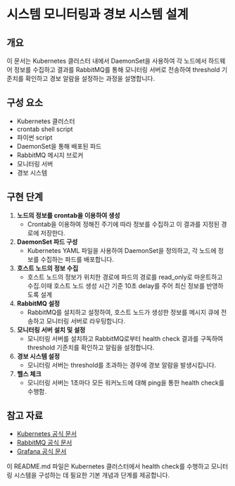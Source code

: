 # 시스템 모니터링과 경보 시스템 설계

## 개요
이 문서는 Kubernetes 클러스터 내에서 DaemonSet을 사용하여 각 노드에서 하드웨어 정보를 수집하고 결과를 RabbitMQ를 통해 모니터링 서버로 전송하여 threshold 기준치를 확인하고 경보 알람을 설정하는 과정을 설명합니다.

## 구성 요소
- Kubernetes 클러스터
- crontab shell script
- 파이썬 script
- DaemonSet을 통해 배포된 파드
- RabbitMQ 메시지 브로커
- 모니터링 서버
- 경보 시스템

## 구현 단계
1. **노드의 정보를 crontab을 이용하여 생성**
   - Crontab을 이용하여 정해진 주기에 따라 정보를 수집하고 이 결과를 지정된 경로에 저장한다.
2. **DaemonSet 파드 구성**
   - Kubernetes YAML 파일을 사용하여 DaemonSet을 정의하고, 각 노드에 정보를 수집하는 파드를 배포합니다.
3. **호스트 노드의 정보 수집**
    - 호스트 노드의 정보가 위치한 경로에 파드의 경로를 read_only로 마운트하고 수집.이때 호스트 노드 생성 시간 기준 10초 delay를 주어 최신 정보를 반영하도록 설계
3. **RabbitMQ 설정**
   - RabbitMQ를 설치하고 설정하여, 호스트 노드가 생성한 정보를 메시지 큐에 전송하고 모니터링 서버로 라우팅합니다.
4. **모니터링 서버 설치 및 설정**
   - 모니터링 서버를 설치하고 RabbitMQ로부터 health check 결과를 구독하여 threshold 기준치를 확인하고 알림을 설정합니다.
5. **경보 시스템 설정**
   - 모니터링 서버는 threshold를 초과하는 경우에 경보 알람을 발생시킵니다.
6. **헬스 체크**
   - 모니터링 서버는 1초마다 모든 워커노드에 대해 ping을 통한 health check를 수행함.

## 참고 자료
- [Kubernetes 공식 문서](https://kubernetes.io/docs/)
- [RabbitMQ 공식 문서](https://www.rabbitmq.com/documentation.html)
- [Grafana 공식 문서](https://grafana.com/docs/)

이 README.md 파일은 Kubernetes 클러스터에서 health check를 수행하고 모니터링 시스템을 구성하는 데 필요한 기본 개념과 단계를 제공합니다.
